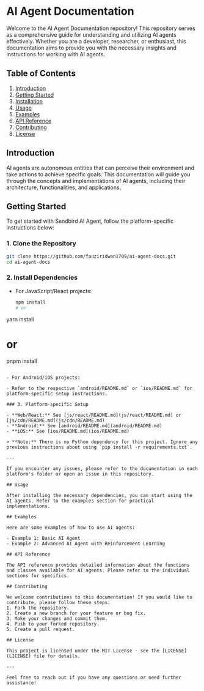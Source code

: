 # AI Agent Documentation

Welcome to the AI Agent Documentation repository! This repository serves as a comprehensive guide for understanding and utilizing AI agents effectively. Whether you are a developer, researcher, or enthusiast, this documentation aims to provide you with the necessary insights and instructions for working with AI agents.

## Table of Contents

1. [Introduction](#introduction)
2. [Getting Started](#getting-started)
3. [Installation](#installation)
4. [Usage](#usage)
5. [Examples](#examples)
6. [API Reference](#api-reference)
7. [Contributing](#contributing)
8. [License](#license)

## Introduction

AI agents are autonomous entities that can perceive their environment and take actions to achieve specific goals. This documentation will guide you through the concepts and implementations of AI agents, including their architecture, functionalities, and applications.

## Getting Started

To get started with Sendbird AI Agent, follow the platform-specific instructions below:

### 1. Clone the Repository

```bash
git clone https://github.com/fauziridwan1709/ai-agent-docs.git
cd ai-agent-docs
```

### 2. Install Dependencies

- For JavaScript/React projects:

  ```bash
  npm install
  # or
yarn install
  # or
pnpm install
  ```

- For Android/iOS projects:

  - Refer to the respective `android/README.md` or `ios/README.md` for platform-specific setup instructions.

### 3. Platform-specific Setup

- **Web/React:** See [js/react/README.md](js/react/README.md) or [js/cdn/README.md](js/cdn/README.md)
- **Android:** See [android/README.md](android/README.md)
- **iOS:** See [ios/README.md](ios/README.md)

> **Note:** There is no Python dependency for this project. Ignore any previous instructions about using `pip install -r requirements.txt`.

---

If you encounter any issues, please refer to the documentation in each platform's folder or open an issue in this repository.

## Usage

After installing the necessary dependencies, you can start using the AI agents. Refer to the examples section for practical implementations.

## Examples

Here are some examples of how to use AI agents:

- Example 1: Basic AI Agent
- Example 2: Advanced AI Agent with Reinforcement Learning

## API Reference

The API reference provides detailed information about the functions and classes available for AI agents. Please refer to the individual sections for specifics.

## Contributing

We welcome contributions to this documentation! If you would like to contribute, please follow these steps:
1. Fork the repository.
2. Create a new branch for your feature or bug fix.
3. Make your changes and commit them.
4. Push to your forked repository.
5. Create a pull request.

## License

This project is licensed under the MIT License - see the [LICENSE](LICENSE) file for details.

---

Feel free to reach out if you have any questions or need further assistance!

